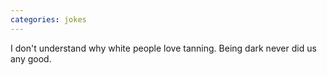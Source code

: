 ```yaml
---
categories: jokes
---
```


I don't understand why white people love tanning. Being dark never did us any good.